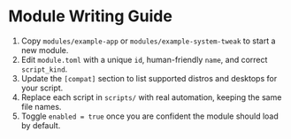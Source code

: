 # Module Writing Guide

1. Copy `modules/example-app` or `modules/example-system-tweak` to start a new module.
2. Edit `module.toml` with a unique `id`, human-friendly `name`, and correct `script_kind`.
3. Update the `[compat]` section to list supported distros and desktops for your script.
4. Replace each script in `scripts/` with real automation, keeping the same file names.
5. Toggle `enabled = true` once you are confident the module should load by default.
